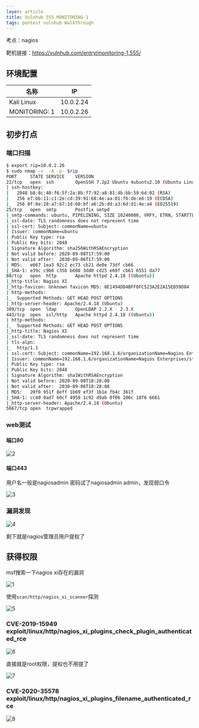 ```yaml
---
layer: article
title: Vulnhub 555 MONITORING-1
tags: pentest vulnhub Walkthrough
---
```


考点：nagios

靶机链接：<https://vulnhub.com/entry/monitoring-1,555/>

## 环境配置

| 名称          | IP        |
| ------------- | --------- |
| Kali Linux    | 10.0.2.24 |
| MONITORING: 1 | 10.0.2.26 |

## 初步打点

### 端口扫描

```bash
$ export rip=10.0.2.26
$ sudo nmap -v  -A -p- $rip
PORT     STATE SERVICE    VERSION
22/tcp   open  ssh        OpenSSH 7.2p2 Ubuntu 4ubuntu2.10 (Ubuntu Linux; protocol 2.0)
| ssh-hostkey: 
|   2048 b8:8c:40:f6:5f:2a:8b:f7:92:a8:81:4b:bb:59:6d:02 (RSA)
|   256 e7:bb:11:c1:2e:cd:39:91:68:4e:aa:01:f6:de:e6:19 (ECDSA)
|_  256 0f:8e:28:a7:b7:1d:60:bf:a6:2b:dd:a3:6d:d1:4e:a4 (ED25519)
25/tcp   open  smtp       Postfix smtpd
|_smtp-commands: ubuntu, PIPELINING, SIZE 10240000, VRFY, ETRN, STARTTLS, ENHANCEDSTATUSCODES, 8BITMIME, DSN
|_ssl-date: TLS randomness does not represent time
| ssl-cert: Subject: commonName=ubuntu
| Issuer: commonName=ubuntu
| Public Key type: rsa
| Public Key bits: 2048
| Signature Algorithm: sha256WithRSAEncryption
| Not valid before: 2020-09-08T17:59:00
| Not valid after:  2030-09-06T17:59:00
| MD5:   e067 1ea3 92c2 ec73 cb21 de0e 73df cb66
|_SHA-1: e39c c9b6 c35b b608 3dd0 cd25 e60f cb61 6551 da77
80/tcp   open  http       Apache httpd 2.4.18 ((Ubuntu))
|_http-title: Nagios XI
|_http-favicon: Unknown favicon MD5: 8E1494DD4BFF0FC523A2E2A15ED59D84
| http-methods: 
|_  Supported Methods: GET HEAD POST OPTIONS
|_http-server-header: Apache/2.4.18 (Ubuntu)
389/tcp  open  ldap       OpenLDAP 2.2.X - 2.3.X
443/tcp  open  ssl/http   Apache httpd 2.4.18 ((Ubuntu))
| http-methods: 
|_  Supported Methods: GET HEAD POST OPTIONS
|_http-title: Nagios XI
|_ssl-date: TLS randomness does not represent time
| tls-alpn: 
|_  http/1.1
| ssl-cert: Subject: commonName=192.168.1.6/organizationName=Nagios Enterprises/stateOrProvinceName=Minnesota/countryName=US
| Issuer: commonName=192.168.1.6/organizationName=Nagios Enterprises/stateOrProvinceName=Minnesota/countryName=US
| Public Key type: rsa
| Public Key bits: 2048
| Signature Algorithm: sha1WithRSAEncryption
| Not valid before: 2020-09-08T18:28:08
| Not valid after:  2030-09-06T18:28:08
| MD5:   20f0 951f 8eff 1b69 ef3f 1b1e fb4c 361f
|_SHA-1: cc40 0ad7 60cf 4959 1c92 d9ab 0f06 106c 18f6 6661
|_http-server-header: Apache/2.4.18 (Ubuntu)
5667/tcp open  tcpwrapped
```

### web测试

#### 端口80

![2](https://static.iihack.top/vulnhub/555/2.jpg)

#### 端口443

用户名一般是nagiosadmin 密码试了nagiosadmin  admin，发现弱口令

![3](https://static.iihack.top/vulnhub/555/3.jpg)

### 漏洞发现

![4](https://static.iihack.top/vulnhub/555/4.jpg)



剩下就是nagios管理员用户提权了

## 获得权限

msf搜索一下nagios xi存在的漏洞

![1](https://static.iihack.top/vulnhub/555/1.jpg)

使用`scan/http/nagios_xi_scanner`探测

![5](https://static.iihack.top/vulnhub/555/5.jpg)

### CVE-2019-15949    exploit/linux/http/nagios_xi_plugins_check_plugin_authenticated_rce



![6](https://static.iihack.top/vulnhub/555/6.jpg)



直接就是root权限，提权也不用提了

![7](https://static.iihack.top/vulnhub/555/7.jpg)

### CVE-2020-35578    exploit/linux/http/nagios_xi_plugins_filename_authenticated_rce



![8](https://static.iihack.top/vulnhub/555/8.jpg)

